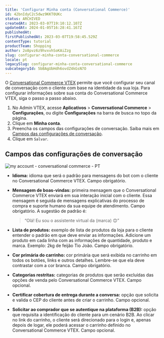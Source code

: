 ```yaml
---
title: 'Configurar Minha conta (Conversational Commerce)'
id: 42bnIdyC2c5dwz9KKT0UKc
status: ARCHIVED
createdAt: 2023-03-07T19:10:12.107Z
updatedAt: 2024-01-05T16:28:41.167Z
publishedAt: 
firstPublishedAt: 2023-03-07T19:58:45.529Z
contentType: tutorial
productTeam: Shopping
author: 2o8pvz6z9hvxvhSoKAiZzg
slug: configurar-minha-conta-conversational-commerce
locale: pt
legacySlug: configurar-minha-conta-conversational-commerce
subcategoryId: 5bBAgUbHdh6ovdZ4kGsN7O
---
```


O [Conversational Commerce VTEX](https://help.vtex.com/pt/tracks/conversational-commerce-vtex--5UZ9BdvwwtZm2t9QTXcbZs/1NwwADrU70v3roPUV7dWxI#) permite que você configurar seu canal de conversação com o cliente com base na identidade da sua loja. Para configurar informações sobre sua conta do Conversational Commerce VTEX, siga o passo a passo abaixo. 

1. No Admin VTEX, acesse **Aplicativos** > **Conversational Commerce** > **Configurações**, ou digite **Configurações** na barra de busca no topo da página.
2. Clique em **Minha conta**. 
3. Preencha os campos das configurações de conversação. Saiba mais em [Campos das configurações de conversação](#campos-das-configuracoes-de-conversacao).
4. Clique em `Salvar`.

## Campos das configurações de conversação

![my account - conversational commerce - PT](//images.ctfassets.net/alneenqid6w5/6HpER9MIEWSWz1ULYD22h8/5e3c881eb854b74a4b36625ee3de43a7/image.png)

* **Idioma:** idioma que será o padrão para mensagens do bot com o cliente no Conversational Commerce VTEX. Campo obrigatório.
* **Mensagem de boas-vindas:** primeira mensagem que o Conversational Commerce VTEX enviará em sua interação inicial com o cliente. Essa mensagem é seguida de mensagens explicativas do processo de compra e suporte humano da sua equipe de atendimento. Campo obrigatório. A sugestão de padrão é: 

  > “Olá! Eu sou o assistente virtual da (marca) 😊”  

* **Lista de produtos:** exemplo de lista de produtos da loja para o cliente entender o padrão em que deve enviar as informações. Adicione um produto em cada linha com as informações de quantidade, produto e marca. Exemplo: 2kg de feijão Tio João. Campo obrigatório.
* **Cor primária do carrinho:** cor primária que será exibida no carrinho em todos os botões, links e outros detalhes. Lembre-se que ela deve contrastar com a cor branca. Campo obrigatório.
* **Categorias restritas:** categorias de produtos que serão excluídas das opções de venda pelo Conversational Commerce VTEX. Campo opcional.
* **Certificar cobertura de entrega durante a conversa:** opção que solicita e valida o CEP do cliente antes de criar o carrinho. Campo opcional.
* **Solicitar ao comprador que se autentique na plataforma (B2B):** opção que requisita a identificação do cliente para um cenário B2B. Ao clicar no link do carrinho, o cliente será direcionado para o login e, apenas depois de logar, ele poderá acessar o carrinho definido no Conversational Commerce VTEX. Campo opcional.

